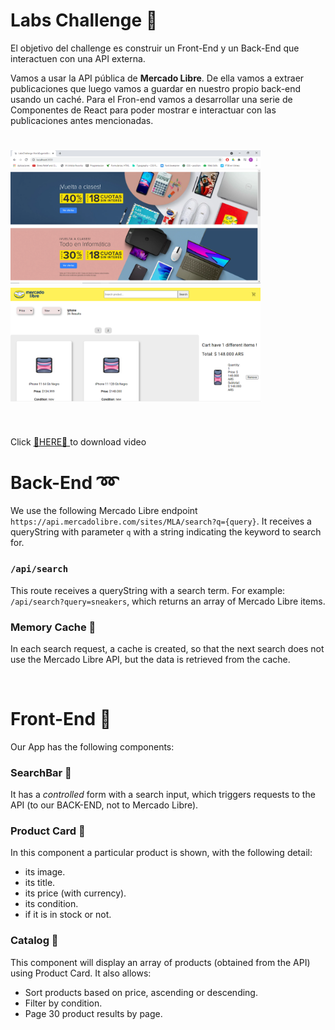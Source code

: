 # Labs Challenge 🎁

El objetivo del challenge es construir un Front-End y un Back-End que interactuen con una API externa.

Vamos a usar la API pública de **Mercado Libre**. De ella vamos a extraer publicaciones que luego vamos a guardar en nuestro propio back-end usando un caché. Para el Fron-end vamos a desarrollar una serie de Componentes de React para poder mostrar e interactuar con las publicaciones antes mencionadas.

<h1 align="space-between">
  <img width="400px" src="client/src/assets/Home.PNG" alt="home" />
  <img width="400px" src="client/src/assets/producto.PNG" alt="producto" />
</h1>

<br>

Click <a href="client/src/assets/labsVideo.mp4" alt="video"> 🔔HERE🔔 </a> to download video 
<br>

# Back-End ➿

We use the following Mercado Libre endpoint `https://api.mercadolibre.com/sites/MLA/search?q={query}`.
It receives a queryString with parameter `q` with a string indicating the keyword to search for.

### `/api/search`

This route receives a queryString with a search term. For example: `/api/search?query=sneakers`, which returns an array of Mercado Libre items.

### Memory Cache 🔮

In each search request, a cache is created, so that the next search does not use the Mercado Libre API, but the data is retrieved from the cache.

<br>

# Front-End 🌈

Our App has the following components:

### SearchBar 🔎 

It has a *controlled* form with a search input, which triggers requests to the API (to our BACK-END, not to Mercado Libre).

### Product Card 📑 

In this component a particular product is shown, with the following detail:

- its image.
- its title.
- its price (with currency).
- its condition.
- if it is in stock or not.

### Catalog  📁

This component will display an array of products (obtained from the API) using Product Card. It also allows:

- Sort products based on price, ascending or descending.
- Filter by condition.
- Page 30 product results by page.

<br>
